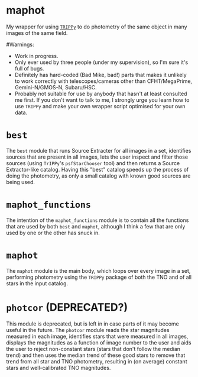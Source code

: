 # maphot
My wrapper for using [``TRIPPy``](https://github.com/fraserw/trippy) to do photometry of the same object in many
images of the same field.

#Warnings:
- Work in progress. 
- Only ever used by three people (under my supervision), so I'm sure it's full of bugs. 
- Definitely has hard-coded (Bad Mike, bad!) parts that makes it unlikely to work correctly with telescopes/cameras other than CFHT/MegaPrime, Gemini-N/GMOS-N, Subaru/HSC.
- Probably not suitable for use by anybody that hasn't at least consulted me first. If you don't want to talk to me, I strongly urge you learn how to use ``TRIPPy`` and make your own wrapper script optimised for your own data. 

# ``best``
The ``best`` module that runs Source Extracter for all images in a set, 
identifies sources that are present in all images, lets the user inspect and
filter those sources (using ``TrIPPy``'s ``psfStarChooser`` tool) and then
returns a Source Extractor-like catalog. 
Having this "best" catalog speeds up the process of doing the photometry, as only a small catalog with known good sources are being used. 

# ``maphot_functions``
The intention of the ``maphot_functions`` module is to contain all the functions that are used by both ``best`` and ``maphot``, although I think a few that are only used by one or the other has snuck in.

# ``maphot``
The ``maphot`` module is the main body, which loops over every image in a set,
performing photometry using the ``TRIPPy`` package of both the TNO and of all
stars in the input catalog.

# ``photcor`` (DEPRECATED?)
This module is deprecated, but is left in in case parts of it may become useful in the future. 
The ``photcor`` module reads the star magnitudes measured in each image, 
identifies stars that were measured in all images, displays the magnitudes as a
function of image number to the user and aids the user to reject non-constant 
stars (stars that don't follow the median trend) and then uses the median trend
of these good stars to remove that trend from all star and TNO photometry, 
resulting in (on average) constant stars and well-calibrated TNO magnitudes.

